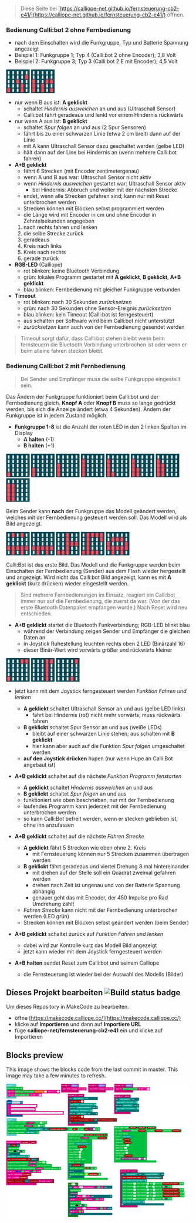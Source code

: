 
> Diese Seite bei [https://calliope-net.github.io/fernsteuerung-cb2-e41/](https://calliope-net.github.io/fernsteuerung-cb2-e41/) öffnen.

### Bedienung Calli:bot 2 ohne Fernbedienung

* nach dem Einschalten wird die Funkgruppe, Typ und Batterie Spannung angezeigt
* Beispiel 1: Funkgruppe 1; Typ 4 (Calli:bot 2 ohne Encoder); 3,8 Volt
* Beispiel 2: Funkgruppe 3; Typ 3 (Calli:bot 2 E mit Encoder); 4,5 Volt

![](png/f1_cb2a_v38.png) ![](png/f3_cb2e_v45.png)

* nur wenn B aus ist: **A geklickt**
  * schaltet *Hindernis ausweichen* an und aus (Ultraschall Sensor)
  * Calli:bot fährt geradeaus und lenkt vor einem Hindernis rückwärts
* nur wenn A aus ist: **B geklickt**
  * schaltet *Spur folgen* an und aus (2 Spur Sensoren)
  * fährt bis zu einer schwarzen Linie (etwa 2 cm breit) dann auf der Linie
  * mit A kann Ultraschall Sensor dazu geschaltet werden (gelbe LED)
  * hält dann auf der Line bei Hindernis an (wenn mehrere Calli:bot fahren)
* **A+B geklickt**
  * fährt 6 Strecken (mit Encoder zentimetergenau)
  * wenn A und B aus war: Ultraschall Sensor nicht aktiv
  * wenn *Hindernis ausweichen* gestartet war: Ultraschall Sensor aktiv
    * bei Hindernis: Abbruch und weiter mit der nächsten Strecke
  * endet, wenn alle Strecken gefahren sind; kann nur mit Reset unterbrochen werden
  * Strecken können mit Blöcken selbst programmiert werden
  * die Länge wird mit Encoder in cm und ohne Encoder in Zehntelsekunden angegeben
  1. nach rechts fahren und lenken
  2. die selbe Strecke zurück
  3. geradeaus
  4. Kreis nach links
  5. Kreis nach rechts
  6. gerade zurück
* **RGB-LED** (Calliope)
  * rot blinken: keine Bluetooth Verbindung
  * grün: lokales Programm gestartet mit **A geklickt**, **B geklickt**, **A+B geklickt**
  * blau blinken: Fernbedienung mit gleicher Funkgruppe verbunden
* **Timeout**
  * rot blinken: nach 30 Sekunden *zurücksetzen*
  * grün: nach 30 Sekunden ohne Sensor-Ereignis *zurücksetzen*
  * blau blinken: kein Timeout (Calli:bot ist ferngesteuert)
  * aus schalten per Software wird beim Calli:bot nicht unterstützt
  * *zurücksetzen* kann auch von der Fernbedienung gesendet werden

> Timeout sorgt dafür, dass Calli:bot stehen bleibt wenn beim fernsteuern die Bluetooth Verbindung unterbrochen ist
> oder wenn er beim alleine fahren stecken bleibt.

### Bedienung Calli:bot 2 mit Fernbedienung

> Bei Sender und Empfänger muss die selbe Funkgruppe eingestellt sein.

Das Ändern der Funkgruppe funktioniert beim Calli:bot und der Fernbedienung gleich. **Knopf A** oder **Knopf B** muss so lange gedrückt werden, 
bis sich die Anzeige ändert (etwa 4 Sekunden). Ändern der Funkgruppe ist in jedem Zustand möglich.

* **Funkgruppe 1-8** ist die Anzahl der roten LED in den 2 linken Spalten im Display
  *  **A halten** (-1)
  *  **B halten** (+1)

![](png/f1.png) ![](png/f2.png) ![](png/f3.png) ![](png/f4.png) ![](png/f5.png) ![](png/f6.png) ![](png/f7.png) ![](png/f8.png)

Beim Sender kann **nach** der Funkgruppe das Modell geändert werden, welches mit der Fernbedienung gesteuert werden soll.
Das Modell wird als Bild angezeigt. 

![](png/m_callibot.png) ![](png/m_sensoren.png) ![](png/m_gabelstapler.png) ![](png/m_kran.png) ![](png/m_car4.png)

Calli:Bot ist das erste Bild. Das Modell und die Funkgruppe werden beim Einschalten der Fernbedienung (Sender) aus dem Flash wieder hergestellt und angezeigt.
Wird nicht das Calli:bot Bild angezeigt, kann es mit **A geklickt** (kurz drücken) wieder eingestellt werden.

> Sind mehrere Fernbedienungen im Einsatz, reagiert ein Calli:bot immer nur auf die Fernbedienung, die zuerst da war.
> (Von der das erste Bluetooth Datenpaket empfangen wurde.) Nach Reset wird neu entschieden.

* **A+B geklickt** startet die Bluetooth Funkverbindung; RGB-LED blinkt blau
  * während der Verbindung zeigen Sender und Empfänger die gleichen Daten an
  * in Joystick Ruhestellung leuchten rechts oben 2 LED (Binärzahl 16)
  * dieser Binär-Wert wird vorwärts größer und rückwärts kleiner

![](png/f1m0jj.png) ![](png/j255j.png) ![](png/j1j.png)


* jetzt kann mit dem Joystick ferngesteuert werden *Funktion Fahren und lenken*
  * **A geklickt** schaltet Ultraschall Sensor an und aus (gelbe LED links)
    * fährt bei Hindernis (rot) nicht mehr vorwärts; muss rückwärts fahren
  * **B geklickt** schaltet Spur Sensor an und aus (weiße LEDs)
    * bleibt auf einer schwarzen Linie stehen; aus schalten mit **B geklickt**
    * hier kann aber auch auf die Funktion *Spur folgen* umgeschaltet werden
  * **auf den Joystick drücken** hupen (nur wenn Hupe an Calli:Bot angebaut ist)

* **A+B geklickt** schaltet auf die nächste *Funktion Programm fenstarten*
  * **A geklickt** schaltet *Hindernis ausweichen* an und aus
  * **B geklickt** schaltet *Spur folgen* an und aus
  * funktioniert wie oben beschrieben, nur mit der Fernbedienung
  * laufendes Programm kann jederzeit mit der Fernbedienung unterbrochen werden
  * so kann Calli:Bot befreit werden, wenn er stecken geblieben ist, ohne ihn anzufassen

* **A+B geklickt** schaltet auf die nächste *Fahren Strecke*
  * **A geklickt** fährt 5 Strecken wie oben ohne 2. Kreis
    * mit Fernsteuerung können nur 5 Strecken zusammen übertragen werden
  * **B geklickt** fährt geradeaus und viertel Drehung 8 mal hintereinander
    * mit drehen auf der Stelle soll ein Quadrat zweimal gefahren werden
    * drehen nach Zeit ist ungenau und von der Batterie Spannung abhängig
    * genauer geht das mit Encoder, der 450 Impulse pro Rad Umdrehung zählt
  * *Fahren Strecke* kann nicht mit der Fernbedienung unterbrochen werden (LED grün)
  * Strecken können mit Blöcken selbst geändert werden (beim Sender)

* **A+B geklickt** schaltet zurück auf *Funktion Fahren und lenken*
  * dabei wird zur Kontrolle kurz das Modell Bild angezeigt
  * jetzt kann wieder mit dem Joystick ferngesteuert werden

* **A+B halten** sendet Reset zum Calli:bot und seinem Calliope
  * die Fernsteuerung ist wieder bei der Auswahl des Modells (Bilder)


## Dieses Projekt bearbeiten ![Build status badge](https://github.com/calliope-net/fernsteuerung-cb2-e41/workflows/MakeCode/badge.svg)

Um dieses Repository in MakeCode zu bearbeiten.

* öffne [https://makecode.calliope.cc/](https://makecode.calliope.cc/)
* klicke auf **Importieren** und dann auf **Importiere URL**
* füge **calliope-net/fernsteuerung-cb2-e41** ein und klicke auf Importieren

## Blocks preview

This image shows the blocks code from the last commit in master.
This image may take a few minutes to refresh.

![A rendered view of the blocks](https://github.com/calliope-net/fernsteuerung-cb2-e41/raw/master/.github/makecode/blocks.png)


